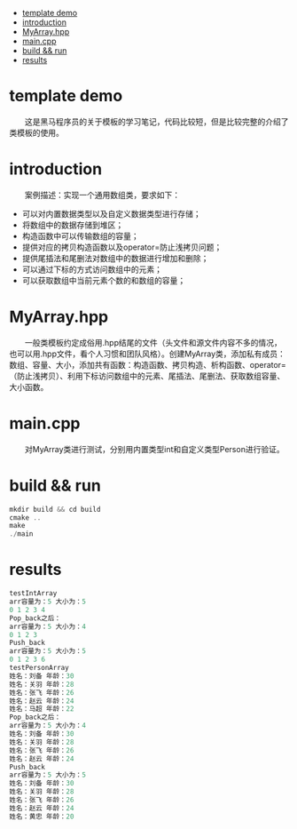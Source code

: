 
- [template demo](#template-demo)
- [introduction](#introduction)
- [MyArray.hpp](#myarrayhpp)
- [main.cpp](#maincpp)
- [build \&\& run](#build--run)
- [results](#results)

# template demo 

&emsp;&emsp;这是黑马程序员的关于模板的学习笔记，代码比较短，但是比较完整的介绍了类模板的使用。

# introduction

&emsp;&emsp;案例描述：实现一个通用数组类，要求如下：
- 可以对内置数据类型以及自定义数据类型进行存储；
- 将数组中的数据存储到堆区；
- 构造函数中可以传输数组的容量；
- 提供对应的拷贝构造函数以及operator=防止浅拷贝问题；
- 提供尾插法和尾删法对数组中的数据进行增加和删除；
- 可以通过下标的方式访问数组中的元素；
- 可以获取数组中当前元素个数的和数组的容量；

# MyArray.hpp

&emsp;&emsp;一般类模板约定成俗用.hpp结尾的文件（头文件和源文件内容不多的情况，也可以用.hpp文件，看个人习惯和团队风格）。创建MyArray类，添加私有成员：数组、容量、大小，添加共有函数：构造函数、拷贝构造、析构函数、operator=（防止浅拷贝）、利用下标访问数组中的元素、尾插法、尾删法、获取数组容量、大小函数。

# main.cpp

&emsp;&emsp;对MyArray类进行测试，分别用内置类型int和自定义类型Person进行验证。

# build && run
```cpp
mkdir build && cd build
cmake ..
make
./main
```

# results
```cpp
testIntArray
arr容量为：5 大小为：5
0 1 2 3 4 
Pop_back之后：
arr容量为：5 大小为：4
0 1 2 3 
Push_back
arr容量为：5 大小为：5
0 1 2 3 6 
testPersonArray
姓名：刘备 年龄：30
姓名：关羽 年龄：28
姓名：张飞 年龄：26
姓名：赵云 年龄：24
姓名：马超 年龄：22
Pop_back之后：
arr容量为：5 大小为：4
姓名：刘备 年龄：30
姓名：关羽 年龄：28
姓名：张飞 年龄：26
姓名：赵云 年龄：24
Push_back
arr容量为：5 大小为：5
姓名：刘备 年龄：30
姓名：关羽 年龄：28
姓名：张飞 年龄：26
姓名：赵云 年龄：24
姓名：黄忠 年龄：20
```